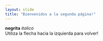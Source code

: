 ```yaml
---
layout: slide
title: "Bienvenidos a la segunda página!"
---
```

**negrita**   *italico*   
Utiliza la flecha hacia la izquierda para volver!
